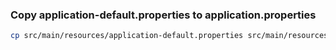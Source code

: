 ### Copy application-default.properties to application.properties
```bash
cp src/main/resources/application-default.properties src/main/resources/application.properties
```
